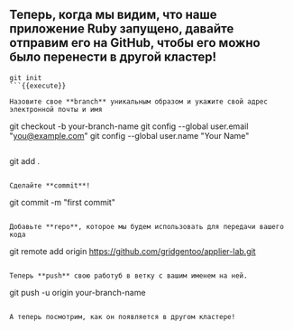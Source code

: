 ## Теперь, когда мы видим, что наше приложение **Ruby** запущено, давайте отправим его на **GitHub**, чтобы его можно было перенести в другой кластер!

```
git init
```{{execute}}

Назовите свое **branch** уникальным образом и укажите свой адрес электронной почты и имя
```
git checkout -b your-branch-name
git config --global user.email "you@example.com"
git config --global user.name "Your Name"
```

```
git add .
```{{execute}}

Сделайте **commit**!
```
git commit -m "first commit"
```

Добавьте **repo**, которое мы будем использовать для передачи вашего кода
```
git remote add origin https://github.com/gridgentoo/applier-lab.git
```{{execute}}

Теперь **push** свою работуб в ветку с вашим именем на ней.
```
git push -u origin your-branch-name
```

А теперь посмотрим, как он появляется в другом кластере!

